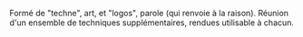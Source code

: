 Formé de "techne", art, et "logos", parole (qui renvoie à la raison).
Réunion d'un ensemble de techniques supplémentaires, rendues utilisable à chacun.